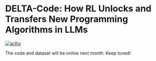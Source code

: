 # DELTA-Code: How RL Unlocks and Transfers New Programming Algorithms in LLMs

[![arXiv](https://img.shields.io/badge/arXiv-preprint-b31b1b.svg)](http://arxiv.org/abs/2509.21016)

The code and dataset will be online next month. Keep tuned!
